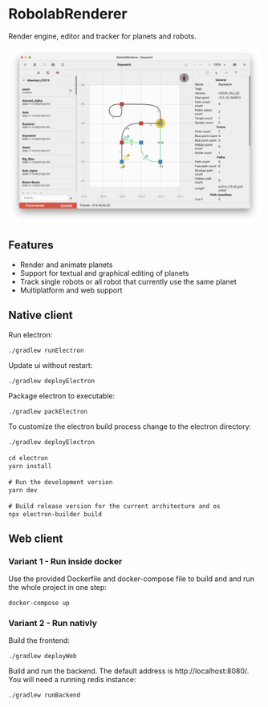 # RobolabRenderer

Render engine, editor and tracker for planets and robots. 

![UI Screenshot](images/screenshot.png)

## Features

- Render and animate planets
- Support for textual and graphical editing of planets
- Track single robots or all robot that currently use the same planet
- Multiplatform and web support

## Native client

Run electron:
```shell script
./gradlew runElectron
```

Update ui without restart:
```shell script
./gradlew deployElectron
```

Package electron to executable:
```shell script
./gradlew packElectron
```

To customize the electron build process change to the electron directory:
```shell script
./gradlew deployElectron

cd electron
yarn install

# Run the development version
yarn dev

# Build release version for the current architecture and os
npx electron-builder build
```

## Web client

### Variant 1 - Run inside docker

Use the provided Dockerfile and docker-compose file to build and and run the whole project in one step:
```shell script
docker-compose up
```

### Variant 2 - Run nativly

Build the frontend:
```shell script
./gradlew deployWeb
```

Build and run the backend. The default address is http://localhost:8080/.
You will need a running redis instance:
```shell script
./gradlew runBackend
```
